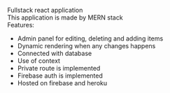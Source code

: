 Fullstack react application
<br/>
This application is made by MERN stack
<br/>
Features:
<br/>

- Admin panel for editing, deleting and adding items
- Dynamic rendering when any changes happens
- Connected with database
- Use of context
- Private route is implemented
- Firebase auth is implemented
- Hosted on firebase and heroku
